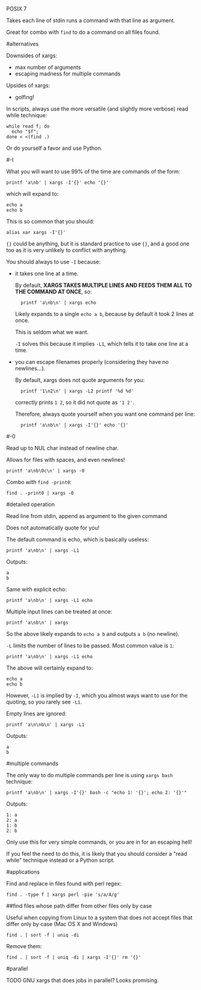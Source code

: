 POSIX 7

Takes each line of stdin runs a command with that line as argument.

Great for combo with `find` to do a command on all files found.

#alternatives

Downsides of xargs:

- max number of arguments
- escaping madness for multiple commands

Upsides of xargs:

- golfing!

In scripts, always use the more versatile (and slightly more verbose) read while technique:

    while read f; do
      echo "$f";
    done < <(find .)

Or do yourself a favor and use Python.

#-I

What you will want to use 99% of the time are commands of the form:

    printf 'a\nb' | xargs -I'{}' echo '{}'

which will expand to:

    echo a
    echo b

This is so common that you should:

    alias xar xargs -I'{}'

`{}` could be anything, but it is standard practice to use `{}`, and a good one too as it is very unlikely to conflict with anything.

You should always to use `-I` because:

- it takes one line at a time.

    By default, **XARGS TAKES MULTIPLE LINES AND FEEDS THEM ALL TO THE COMMAND AT ONCE**, so:

        printf 'a\nb\n' | xargs echo

    Likely expands to a single `echo a b`, because by default it took 2 lines at once.

    This is seldom what we want.

    `-I` solves this because it implies `-L1`, which tells it to take one line at a time.

- you can escape filenames properly (considering they have no newlines...).

    By default, xargs does not quote arguments for you:

        printf '1\n2\n' | xargs -L2 printf '%d %d'

    correctly prints `1 2`, so it did not quote as `'1 2'`.

    Therefore, always quote yourself when you want one command per line:

        printf 'a\nb\n' | xargs -I'{}' echo '{}'

#-0

Read up to NUL char instead of newline char.

Allows for files with spaces, and even newlines!

    printf 'a\nb\0c\n' | xargs -0

Combo with `find -print0`:

    find . -print0 | xargs -0

#detailed operation

Read line from stdin, append as argument to the given command

Does not automatically quote for you!

The default command is echo, which is basically useless:

    printf 'a\nb\n' | xargs -L1

Outputs:

    a
    b

Same with explicit echo:

    printf 'a\nb\n' | xargs -L1 echo

Multiple input lines can be treated at once:

    printf 'a\nb\n' | xargs

So the above likely expands to `echo a b` and outputs `a b` (no newline).

`-L` limits the number of lines to be passed. Most common value is `1`:

    printf 'a\nb\n' | xargs -L1 echo

The above will certainly expand to:

    echo a
    echo b

However, `-L1` is implied by `-I`, which you almost ways want to use for the quoting, so you rarely see `-L1`.

Empty lines are ignored:

    printf 'a\n\nb\n' | xargs -L1

Outputs:

    a
    b

#multiple commands

The only way to do multiple commands per line is using `xargs bash` technique:

    printf 'a\nb\n' | xargs -I'{}' bash -c "echo 1: '{}'; echo 2: '{}'"

Outputs:

    1: a
    2: a
    1: b
    2: b

Only use this for very simple commands, or you are in for an escaping hell!

If you feel the need to do this, it is likely that you should consider a "read while" technique instead or a Python script.

#applications

Find and replace in files found with perl regex:

    find . -type f | xargs perl -pie 's/a/A/g'

##find files whose path differ from other files only by case

Useful when copying from Linux to a system that does not accept files that differ only by case (Mac OS X and Windows)

    find . | sort -f | uniq -di

Remove them:

    find . | sort -f | uniq -di | xargs -I'{}' rm '{}'

#parallel

TODO GNU xargs that does jobs in parallel? Looks promising.
